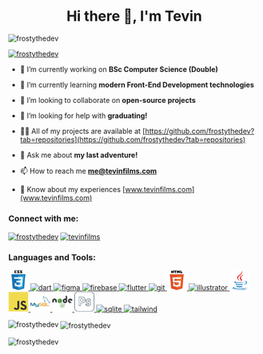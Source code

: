 
<h1 align="center">Hi there 👋, I'm Tevin</h1>

<!-- <img align="right" alt="Coding" width="400" src="https://cdn.dribbble.com/users/638428/screenshots/3641004/code2.gif"> -->

<!-- <h3 align="center">Hello and welcome to my Github profile! I'm a Computer Science student with a passion for pushing my limits both in my hobbies and my academics. Swimming, Dragonboating & Powerlifting are my go-to activities for staying active and challenging myself physically. <br><br>My interest in Computer Science and Software Engineering has been a part of my life for the past 10 years, and I'm always eager to learn more. I have a strong foundation in programming and am constantly exploring new technologies to expand my skill set. In addition to my technical pursuits. <br><br>I love content creation, particularly Photography, Videography & Graphic Design. I have experience as a past YouTube content creator and enjoy sharing my creative vision through various platforms. <br><br>Currently, I am pursuing a degree in Computer Science and look forward to applying my skills and knowledge to create innovative solutions to complex problems. Thank you for visiting my profile, and I look forward to connecting with developers and creators!</h3> -->

<p align="left"> <img src="https://komarev.com/ghpvc/?username=frostythedev&label=Profile%20views&color=0e75b6&style=flat" alt="frostythedev" /> </p>

<p align="left"> <a href="https://twitter.com/frostythedev" target="blank"><img src="https://img.shields.io/twitter/follow/frostythedev?logo=twitter&style=for-the-badge" alt="frostythedev" /></a> </p>

- 🔭 I’m currently working on **BSc Computer Science (Double)**

- 🌱 I’m currently learning **modern Front-End Development technologies**

- 👯 I’m looking to collaborate on **open-source projects**

- 🤝 I’m looking for help with **graduating!**

- 👨‍💻 All of my projects are available at [https://github.com/frostythedev?tab=repositories](https://github.com/frostythedev?tab=repositories)

- 💬 Ask me about **my last adventure!**

- 📫 How to reach me **me@tevinfilms.com**

- 📄 Know about my experiences [www.tevinfilms.com](www.tevinfilms.com)

<h3 align="left">Connect with me:</h3>
<p align="left">
<a href="https://twitter.com/frostythedev" target="blank"><img align="center" src="https://raw.githubusercontent.com/rahuldkjain/github-profile-readme-generator/master/src/images/icons/Social/twitter.svg" alt="frostythedev" height="30" width="40" /></a>
<a href="https://instagram.com/tevinfilms" target="blank"><img align="center" src="https://raw.githubusercontent.com/rahuldkjain/github-profile-readme-generator/master/src/images/icons/Social/instagram.svg" alt="tevinfilms" height="30" width="40" /></a>
</p>

<h3 align="left">Languages and Tools:</h3>
<p align="left"> <a href="https://www.w3schools.com/css/" target="_blank" rel="noreferrer"> <img src="https://raw.githubusercontent.com/devicons/devicon/master/icons/css3/css3-original-wordmark.svg" alt="css3" width="40" height="40"/> </a> <a href="https://dart.dev" target="_blank" rel="noreferrer"> <img src="https://www.vectorlogo.zone/logos/dartlang/dartlang-icon.svg" alt="dart" width="40" height="40"/> </a> <a href="https://www.figma.com/" target="_blank" rel="noreferrer"> <img src="https://www.vectorlogo.zone/logos/figma/figma-icon.svg" alt="figma" width="40" height="40"/> </a> <a href="https://firebase.google.com/" target="_blank" rel="noreferrer"> <img src="https://www.vectorlogo.zone/logos/firebase/firebase-icon.svg" alt="firebase" width="40" height="40"/> </a> <a href="https://flutter.dev" target="_blank" rel="noreferrer"> <img src="https://www.vectorlogo.zone/logos/flutterio/flutterio-icon.svg" alt="flutter" width="40" height="40"/> </a> <a href="https://git-scm.com/" target="_blank" rel="noreferrer"> <img src="https://www.vectorlogo.zone/logos/git-scm/git-scm-icon.svg" alt="git" width="40" height="40"/> </a> <a href="https://www.w3.org/html/" target="_blank" rel="noreferrer"> <img src="https://raw.githubusercontent.com/devicons/devicon/master/icons/html5/html5-original-wordmark.svg" alt="html5" width="40" height="40"/> </a> <a href="https://www.adobe.com/in/products/illustrator.html" target="_blank" rel="noreferrer"> <img src="https://www.vectorlogo.zone/logos/adobe_illustrator/adobe_illustrator-icon.svg" alt="illustrator" width="40" height="40"/> </a> <a href="https://www.java.com" target="_blank" rel="noreferrer"> <img src="https://raw.githubusercontent.com/devicons/devicon/master/icons/java/java-original.svg" alt="java" width="40" height="40"/> </a> <a href="https://developer.mozilla.org/en-US/docs/Web/JavaScript" target="_blank" rel="noreferrer"> <img src="https://raw.githubusercontent.com/devicons/devicon/master/icons/javascript/javascript-original.svg" alt="javascript" width="40" height="40"/> </a> <a href="https://www.mysql.com/" target="_blank" rel="noreferrer"> <img src="https://raw.githubusercontent.com/devicons/devicon/master/icons/mysql/mysql-original-wordmark.svg" alt="mysql" width="40" height="40"/> </a> <a href="https://nodejs.org" target="_blank" rel="noreferrer"> <img src="https://raw.githubusercontent.com/devicons/devicon/master/icons/nodejs/nodejs-original-wordmark.svg" alt="nodejs" width="40" height="40"/> </a> <a href="https://www.photoshop.com/en" target="_blank" rel="noreferrer"> <img src="https://raw.githubusercontent.com/devicons/devicon/master/icons/photoshop/photoshop-line.svg" alt="photoshop" width="40" height="40"/> </a> <a href="https://www.sqlite.org/" target="_blank" rel="noreferrer"> <img src="https://www.vectorlogo.zone/logos/sqlite/sqlite-icon.svg" alt="sqlite" width="40" height="40"/> </a> <a href="https://tailwindcss.com/" target="_blank" rel="noreferrer"> <img src="https://www.vectorlogo.zone/logos/tailwindcss/tailwindcss-icon.svg" alt="tailwind" width="40" height="40"/> </a> </p>

<p><img align="left" src="https://github-readme-stats.vercel.app/api/top-langs?username=frostythedev&show_icons=true&locale=en&layout=compact" alt="frostythedev" /></p>

<p>&nbsp;<img align="center" src="https://github-readme-stats.vercel.app/api?username=frostythedev&show_icons=true&locale=en" alt="frostythedev" /></p>

<p><img align="center" src="https://github-readme-streak-stats.herokuapp.com/?user=frostythedev&" alt="frostythedev" /></p>



